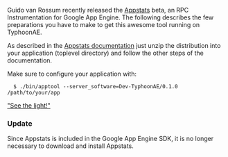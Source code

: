 Guido van Rossum recently released the [Appstats](https://sites.google.com/site/appengineappstats/) beta, an RPC Instrumentation for Google App Engine. The following describes the few preparations you have to make to get this awesome tool running on TyphoonAE.

As described in the [Appstats documentation](https://sites.google.com/site/appengineappstats/) just unzip the distribution into your application (toplevel directory) and follow the other steps of the documentation.

Make sure to configure your application with:

```
  $ ./bin/apptool --server_software=Dev-TyphoonAE/0.1.0 /path/to/your/app
```

["See the light!"](http://www.youtube.com/watch?v=d95YFdubGrU)

### Update ###

Since Appstats is included in the Google App Engine SDK, it is no longer
necessary to download and install Appstats.